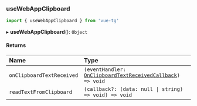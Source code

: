 ### useWebAppClipboard

```ts
import { useWebAppClipboard } from 'vue-tg'
```

▸ **useWebAppClipboard**(): `Object`

#### Returns

| Name                      | Type                                                                                              |
| :------------------------ | :------------------------------------------------------------------------------------------------ |
| `onClipboardTextReceived` | `(eventHandler:` [`OnClipboardTextReceivedCallback`](#onclipboardtextreceivedcallback)`) => void` |
| `readTextFromClipboard`   | `(callback?: (data: null \| string) => void) => void`                                             |
